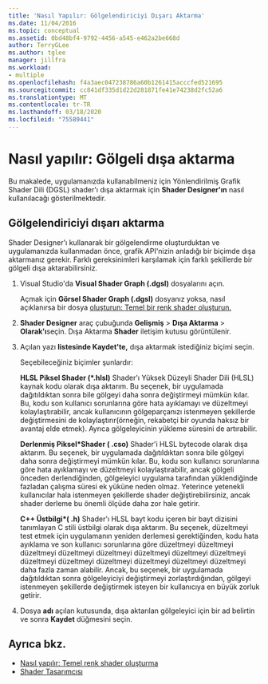 ```yaml
---
title: 'Nasıl Yapılır: Gölgelendiriciyi Dışarı Aktarma'
ms.date: 11/04/2016
ms.topic: conceptual
ms.assetid: 0bd48bf4-9792-4456-a545-e462a2be668d
author: TerryGLee
ms.author: tglee
manager: jillfra
ms.workload:
- multiple
ms.openlocfilehash: f4a3aec047238786a60b1261415acccfed521695
ms.sourcegitcommit: cc841df335d1d22d281871fe41e74238d2fc52a6
ms.translationtype: MT
ms.contentlocale: tr-TR
ms.lasthandoff: 03/18/2020
ms.locfileid: "75589441"
---
```

# <a name="how-to-export-a-shader"></a>Nasıl yapılır: Gölgeli dışa aktarma

Bu makalede, uygulamanızda kullanabilmeniz için Yönlendirilmiş Grafik Shader Dili (DGSL) shader'ı dışa aktarmak için **Shader Designer'ın** nasıl kullanılacağı gösterilmektedir.

## <a name="export-a-shader"></a>Gölgelendiriciyi dışarı aktarma

Shader Designer'ı kullanarak bir gölgelendirme oluşturduktan ve uygulamanızda kullanmadan önce, grafik API'nizin anladığı bir biçimde dışa aktarmanız gerekir. Farklı gereksinimleri karşılamak için farklı şekillerde bir gölgeli dışa aktarabilirsiniz.

1. Visual Studio'da **Visual Shader Graph (.dgsl)** dosyalarını açın.

     Açmak için **Görsel Shader Graph (.dgsl)** dosyanız yoksa, nasıl açıklanırsa bir dosya [oluşturun: Temel bir renk shader oluşturun.](../designers/how-to-create-a-basic-color-shader.md)

2. **Shader Designer** araç çubuğunda **Gelişmiş** > **Dışa Aktarma** > **Olarak'ı**seçin. Dışa Aktarma **Shader** iletişim kutusu görüntülenir.

3. Açılan yazı **listesinde Kaydet'te,** dışa aktarmak istediğiniz biçimi seçin.

     Seçebileceğiniz biçimler şunlardır:

     **HLSL Piksel Shader (\*.hlsl)** Shader'ı Yüksek Düzeyli Shader Dili (HLSL) kaynak kodu olarak dışa aktarım. Bu seçenek, bir uygulamada dağıtıldıktan sonra bile gölgeyi daha sonra değiştirmeyi mümkün kılar. Bu, kodu son kullanıcı sorunlarına göre hata ayıklamayı ve düzeltmeyi kolaylaştırabilir, ancak kullanıcının gölgeparçanızı istenmeyen şekillerde değiştirmesini de kolaylaştırır(örneğin, rekabetçi bir oyunda haksız bir avantaj elde etmek). Ayrıca gölgeleyicinin yükleme süresini de artırabilir.

     **Derlenmiş Piksel\*Shader ( .cso)** Shader'i HLSL bytecode olarak dışa aktarım. Bu seçenek, bir uygulamada dağıtıldıktan sonra bile gölgeyi daha sonra değiştirmeyi mümkün kılar. Bu, kodu son kullanıcı sorunlarına göre hata ayıklamayı ve düzeltmeyi kolaylaştırabilir, ancak gölgeli önceden derlendiğinden, gölgeleyici uygulama tarafından yüklendiğinde fazladan çalışma süresi ek yüküne neden olmaz. Yeterince yetenekli kullanıcılar hala istenmeyen şekillerde shader değiştirebilirsiniz, ancak shader derleme bu önemli ölçüde daha zor hale getirir.

     **C++ Üstbilgi\*( .h)** Shader'ı HLSL bayt kodu içeren bir bayt dizisini tanımlayan C stili üstbilgi olarak dışa aktarım. Bu seçenek, düzeltmeyi test etmek için uygulamanın yeniden derlemesi gerektiğinden, kodu hata ayıklama ve son kullanıcı sorunlarına göre düzeltmeyi düzeltmeyi düzeltmeyi düzeltmeyi düzeltmeyi düzeltmeyi düzeltmeyi düzeltmeyi düzeltmeyi düzeltmeyi düzeltmeyi düzeltmeyi düzeltmeyi düzeltmeyi daha fazla zaman alabilir. Ancak, bu seçenek, bir uygulamada dağıtıldıktan sonra gölgeleyiciyi değiştirmeyi zorlaştırdığından, gölgeyi istenmeyen şekillerde değiştirmek isteyen bir kullanıcıya en büyük zorluk getirir.

4. Dosya **adı** açılan kutusunda, dışa aktarılan gölgeleyici için bir ad belirtin ve sonra **Kaydet** düğmesini seçin.

## <a name="see-also"></a>Ayrıca bkz.

- [Nasıl yapılır: Temel renk shader oluşturma](../designers/how-to-create-a-basic-color-shader.md)
- [Shader Tasarımcısı](../designers/shader-designer.md)
